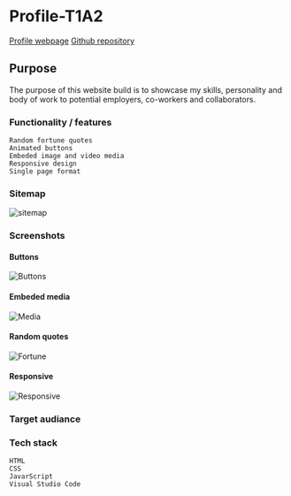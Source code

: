 # Profile-T1A2
[Profile webpage](https://rr-593.github.io/Profile-T1A2/ "Webpage")
[Github repository](https://github.com/RR-593/Profile-T1A2 "RR-593/Profile-T1A2")
## Purpose

The purpose of this website build is to showcase my skills, personality and body of work to potential employers, co-workers and collaborators.

### Functionality / features

    Random fortune quotes
    Animated buttons
    Embeded image and video media
    Responsive design
    Single page format

### Sitemap
![sitemap](/rmPortforlio/SlideDeck/sitemap.png)
### Screenshots
#### Buttons
![Buttons](/rmPortforlio/SlideDeck/components/Button-demo.gif)
#### Embeded media
![Media](/rmPortforlio/SlideDeck/components/Media.gif)
#### Random quotes
![Fortune](/rmPortforlio/SlideDeck/components/RanFort-Demonstrated.gif)
#### Responsive
![Responsive](/rmPortforlio/SlideDeck/components/Responsive.gif)
### Target audiance

### Tech stack

    HTML
    CSS
    JavarScript
    Visual Studio Code